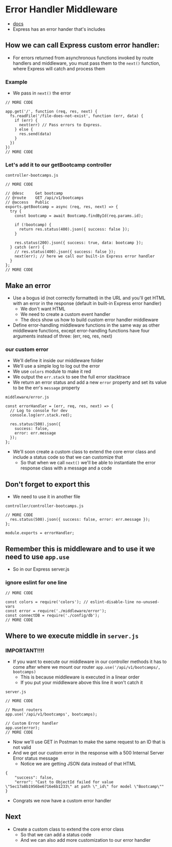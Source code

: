 # Error Handler Middleware
* [docs](https://expressjs.com/en/guide/error-handling.html)
* Express has an error hander that's includes

## How we can call Express custom error handler:
* For errors returned from asynchronous functions invoked by route handlers and middleware, you must pass them to the `next()` function, where Express will catch and process them

### Example
* We pass in `next()` the error

```
// MORE CODE

app.get('/', function (req, res, next) {
  fs.readFile('/file-does-not-exist', function (err, data) {
    if (err) {
      next(err) // Pass errors to Express.
    } else {
      res.send(data)
    }
  })
})
// MORE CODE
```

### Let's add it to our getBootcamp controller
`controller-bootcamps.js`

```
// MORE CODE

// @desc     Get bootcamp
// @route    GET /api/v1/bootcamps
// @access   Public
exports.getBootcamp = async (req, res, next) => {
  try {
    const bootcamp = await Bootcamp.findById(req.params.id);

    if (!bootcamp) {
      return res.status(400).json({ success: false });
    }

    res.status(200).json({ success: true, data: bootcamp });
  } catch (err) {
    // res.status(400).json({ success: false });
    next(err); // here we call our built-in Express error handler
  }
};
// MORE CODE
```

## Make an error
* Use a bogus id (not correctly formatted) in the URL and you'll get HTML with an error in the response (default in built-in Express error handler)
    - We don't want HTML
    - We need to create a custom event handler
    - The docs show us how to build custom error handler middleware
* Define error-handling middleware functions in the same way as other middleware functions, except error-handling functions have four arguments instead of three: (err, req, res, next)

### our custom error
* We'll define it inside our middleware folder
* We'll use a simple log to log out the error
* We use `colors` module to make it red
* We output the `err.stack` to see the full error stacktrace
* We return an error status and add a new `error` property and set its value to be the err's `message` property

`middleware/error.js`

```
const errorHandler = (err, req, res, next) => {
  // Log to console for dev
  console.log(err.stack.red);

  res.status(500).json({ 
    success: false, 
    error: err.message 
  });
};
```

* We'll soon create a custom class to extend the core error class and include a status code so that we can customize that
    - So that when we call `next()` we'll be able to instantiate the error response class with a message and a code

## Don't forget to export this
* We need to use it in another file

`controller/controller-bootcamps.js`

```
// MORE CODE
  res.status(500).json({ success: false, error: err.message });
};

module.exports = errorHandler;
```

## Remember this is middleware and to use it we need to use `app.use`
* So in our Express server.js

### ignore eslint for one line
```
// MORE CODE

const colors = require('colors'); // eslint-disable-line no-unused-vars
const error = require('./middleware/error');
const connectDB = require('./config/db');
// MORE CODE
```

## Where to we execute middle in `server.js`
### IMPORTANT!!!!
* If you want to execute our middleware in our controller methods it has to come after where we mount our router `app.use('/api/v1/bootcamps/, bootcamps)`
    - This is because middleware is executed in a linear order
    - If you put your middleware above this line it won't catch it

`server.js`

```
// MORE CODE

// Mount routers
app.use('/api/v1/bootcamps', bootcamps);

// Custom Error handler
app.use(error);
// MORE CODE
```

* Now we'll use GET in Postman to make the same request to an ID that is not valid
* And we get our custom error in the response with a 500 Internal Server Error status message
    - Notice we are getting JSON data instead of that HTML

```
{
    "success": false,
    "error": "Cast to ObjectId failed for value \"5ec17a8b1956be6716e6b1233\" at path \"_id\" for model \"Bootcamp\""
}
```

* Congrats we now have a custom error handler

## Next
* Create a custom class to extend the core error class
    - So that we can add a status code
    - And we can also add more customization to our error handler



